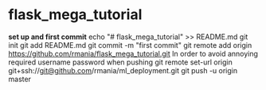 # flask_mega_tutorial

**set up and first commit**
echo "# flask_mega_tutorial" >> README.md
git init
git add README.md
git commit -m "first commit"
git remote add origin https://github.com/rmania/flask_mega_tutorial.git
In order to avoid annoying required username password when pushing
git remote set-url origin git+ssh://git@github.com/rmania/ml_deployment.git
git push -u origin master
